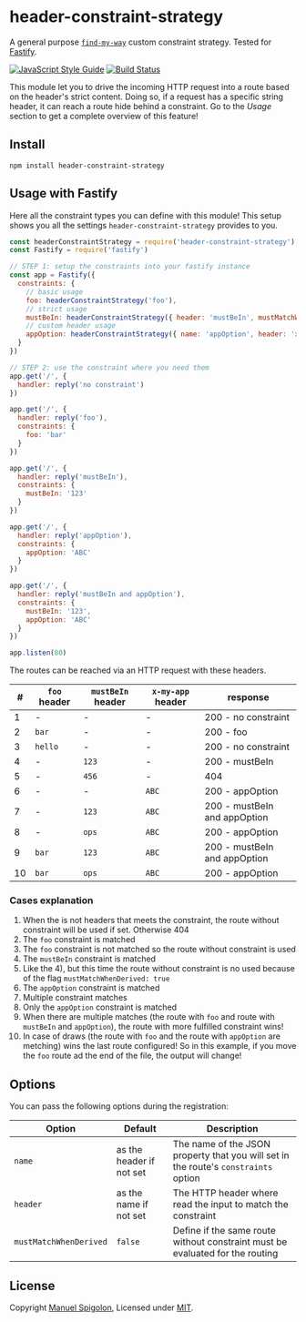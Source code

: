 # header-constraint-strategy

A general purpose [`find-my-way`](https://github.com/delvedor/find-my-way) custom constraint strategy.
Tested for [Fastify](https://github.com/fastify/fastify).


[![JavaScript Style Guide](https://img.shields.io/badge/code_style-standard-brightgreen.svg)](https://standardjs.com)
[![Build Status](https://github.com/Eomm/header-constraint-strategy/workflows/ci/badge.svg)](https://github.com/Eomm/header-constraint-strategy/actions)

This module let you to drive the incoming HTTP request into a route based on the header's strict content.
Doing so, if a request has a specific string header, it can reach a route hide behind a constraint.
Go to the _Usage_ section to get a complete overview of this feature!


## Install

```
npm install header-constraint-strategy
```


## Usage with Fastify

Here all the constraint types you can define with this module!
This setup shows you all the settings `header-constraint-strategy` provides to you.

```js
const headerConstraintStrategy = require('header-constraint-strategy')
const Fastify = require('fastify')

// STEP 1: setup the constraints into your fastify instance
const app = Fastify({
  constraints: {
    // basic usage
    foo: headerConstraintStrategy('foo'),
    // strict usage
    mustBeIn: headerConstraintStrategy({ header: 'mustBeIn', mustMatchWhenDerived: true }),
    // custom header usage
    appOption: headerConstraintStrategy({ name: 'appOption', header: 'x-my-app' })
  }
})

// STEP 2: use the constraint where you need them
app.get('/', {
  handler: reply('no constraint')
})

app.get('/', {
  handler: reply('foo'),
  constraints: {
    foo: 'bar'
  }
})

app.get('/', {
  handler: reply('mustBeIn'),
  constraints: {
    mustBeIn: '123'
  }
})

app.get('/', {
  handler: reply('appOption'),
  constraints: {
    appOption: 'ABC'
  }
})

app.get('/', {
  handler: reply('mustBeIn and appOption'),
  constraints: {
    mustBeIn: '123',
    appOption: 'ABC'
  }
})

app.listen(80)
```

The routes can be reached via an HTTP request with these headers.

| # | `foo` header | `mustBeIn` header | `x-my-app` header | response |
|---|--------------|-------------------|-------------------|----------|
|1| - | - | - | 200 - no constraint
|2| `bar` | - | - | 200 - foo
|3| `hello` | - | - | 200 - no constraint
|4| - | `123` | - | 200 - mustBeIn
|5| - | `456` | - | 404
|6| - | - | `ABC` | 200 - appOption
|7| - | `123` | `ABC` | 200 - mustBeIn and appOption
|8| - | `ops` | `ABC` | 200 - appOption
|9| `bar` | `123` | `ABC` | 200 - mustBeIn and appOption
|10| `bar` | `ops` | `ABC` | 200 - appOption

### Cases explanation

1) When the is not headers that meets the constraint, the route without constraint will be used if set. Otherwise 404
2) The `foo` constraint is matched
3) The `foo` constraint is not matched so the route without constraint is used
4) The `mustBeIn` constraint is matched
5) Like the 4), but this time the route without constraint is no used because of the flag `mustMatchWhenDerived: true`
6) The `appOption` constraint is matched
7) Multiple constraint matches
8) Only the `appOption` constraint is matched
9) When there are multiple matches (the route with `foo` and route with `mustBeIn` and `appOption`), the route with more fulfilled constraint wins!
10) In case of draws (the route with `foo` and the route with `appOption` are metching) wins the last route configured! So in this example, if you move the `foo` route ad the end of the file, the output will change!


## Options

You can pass the following options during the registration:

| Option | Default | Description |
|--------|---------|-------------|
|`name`| as the header if not set | The name of the JSON property that you will set in the route's `constraints` option
|`header`| as the name if not set | The HTTP header where read the input to match the constraint
|`mustMatchWhenDerived`| `false` | Define if the same route without constraint must be evaluated for the routing


## License

Copyright [Manuel Spigolon](https://github.com/Eomm), Licensed under [MIT](./LICENSE).
